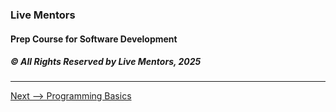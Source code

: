 ### Live Mentors
#### Prep Course for Software Development
##### &copy; All Rights Reserved by Live Mentors, 2025

---

[Next --> Programming Basics](./08%20Programming%20Basics.md)
